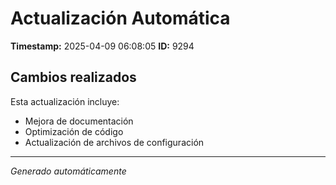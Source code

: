 # Actualización Automática

**Timestamp:** 2025-04-09 06:08:05
**ID:** 9294

## Cambios realizados

Esta actualización incluye:
- Mejora de documentación
- Optimización de código
- Actualización de archivos de configuración

---
*Generado automáticamente*
